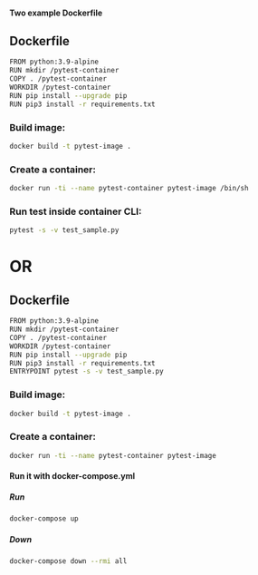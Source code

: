 #### Two example Dockerfile

## Dockerfile

```bash
FROM python:3.9-alpine
RUN mkdir /pytest-container
COPY . /pytest-container
WORKDIR /pytest-container
RUN pip install --upgrade pip
RUN pip3 install -r requirements.txt
```

### Build image:

```bash
docker build -t pytest-image .
```

### Create a container:
```bash
docker run -ti --name pytest-container pytest-image /bin/sh
```
### Run test inside container CLI:
```bash
pytest -s -v test_sample.py
```


# OR

## Dockerfile

```bash
FROM python:3.9-alpine
RUN mkdir /pytest-container
COPY . /pytest-container
WORKDIR /pytest-container
RUN pip install --upgrade pip
RUN pip3 install -r requirements.txt
ENTRYPOINT pytest -s -v test_sample.py
```

### Build image:

```bash
docker build -t pytest-image .
```

### Create a container:
```bash
docker run -ti --name pytest-container pytest-image
```

#### Run it with docker-compose.yml

##### Run
```bash
docker-compose up
```

##### Down

```bash
docker-compose down --rmi all
```

